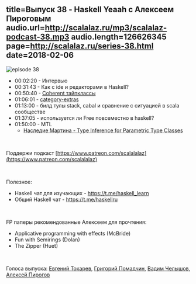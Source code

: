 title=Выпуск 38 - Haskell Yeaah с Алексеем Пироговым
audio.url=http://scalalaz.ru/mp3/scalalaz-podcast-38.mp3
audio.length=126626345
page=http://scalalaz.ru/series-38.html
date=2018-02-06
----

![episode 38](img/episode38.jpg)


* 00:02:20 - Интервью
* 00:31:43 - Как с ide и редакторами в Haskell?
* 00:50:40 - [Coherent тайпклассы](https://github.com/lampepfl/dotty/issues/2047)
* 01:06:01 - [category-extras](https://hackage.haskell.org/package/category-extras)
* 01:13:00 - билд тулы stack, cabal и сравнение с ситуацией в scala сообществе
* 01:37:05 - используется ли Free повсеместно в haskell?
* 01:50:00 - MTL
    - [Наследие Мартина - Type Inference for Parametric Type Classes](http://www.cs.yale.edu/publications/techreports/tr900.pdf)

<br/>

Поддержи подкаст [https://www.patreon.com/scalalalaz](https://www.patreon.com/scalalalaz)

<br/>

Полезное:

   - Haskell чат для изучающих - https://t.me/haskell_learn
   - Общий Haskell чат - https://t.me/haskellru

<br/>

FP паперы рекомендованные Алексеем для прочтения:

- Applicative programming with effects (McBride)
- Fun with Semirings (Dolan)
- The Zipper (Huet)

<br/>

Голоса выпуска: [Евгений Токарев](http://github.com/strobe), [Григорий Помадчин](https://github.com/pomadchin),
[Вадим Челышов](http://github.com/dos65),
[Алексей Пирогов](https://github.com/astynax)
